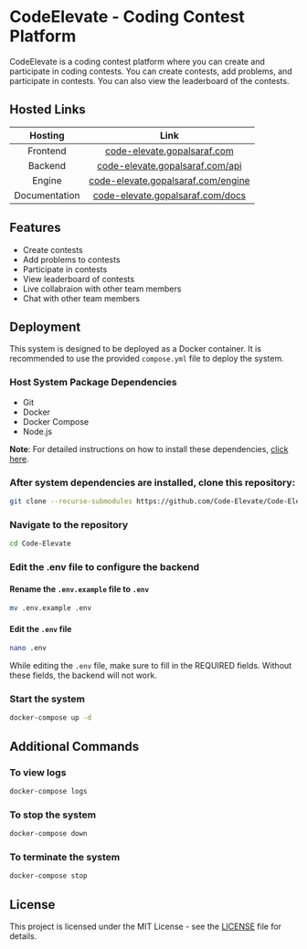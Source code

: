 # CodeElevate - Coding Contest Platform

CodeElevate is a coding contest platform where you can create and participate in coding contests. You can create contests, add problems, and participate in contests. You can also view the leaderboard of the contests.

## Hosted Links

|    Hosting    |                                       Link                                        |
| :-----------: | :-------------------------------------------------------------------------------: |
|   Frontend    |        [code-elevate.gopalsaraf.com](https://code-elevate.gopalsaraf.com/)        |
|    Backend    |    [code-elevate.gopalsaraf.com/api](https://code-elevate.gopalsaraf.com/api/)    |
|    Engine     | [code-elevate.gopalsaraf.com/engine](https://code-elevate.gopalsaraf.com/engine/) |
| Documentation |   [code-elevate.gopalsaraf.com/docs](https://code-elevate.gopalsaraf.com/docs/)   |

## Features

- Create contests
- Add problems to contests
- Participate in contests
- View leaderboard of contests
- Live collabraion with other team members
- Chat with other team members

## Deployment

This system is designed to be deployed as a Docker container. It is recommended to use the provided `compose.yml` file to deploy the system.

### Host System Package Dependencies

- Git
- Docker
- Docker Compose
- Node.js

**Note**: For detailed instructions on how to install these dependencies, [click here](EC2.md).

### After system dependencies are installed, clone this repository:

```sh
git clone --recurse-submodules https://github.com/Code-Elevate/Code-Elevate
```

### Navigate to the repository

```sh
cd Code-Elevate
```

### Edit the .env file to configure the backend

#### Rename the `.env.example` file to `.env`

```sh
mv .env.example .env
```

#### Edit the `.env` file

```sh
nano .env
```

While editing the `.env` file, make sure to fill in the REQUIRED fields. Without these fields, the backend will not work.

### Start the system

```sh
docker-compose up -d
```

## Additional Commands

### To view logs

```sh
docker-compose logs
```

### To stop the system

```sh
docker-compose down
```

### To terminate the system

```sh
docker-compose stop
```

## License

This project is licensed under the MIT License - see the [LICENSE](LICENSE) file for details.
